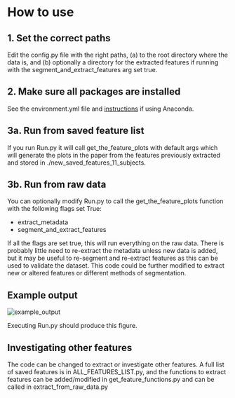 # How to use

## 1. Set the correct paths
Edit the config.py file with the right paths, (a) to the root directory where 
the data is, and (b) optionally a directory for the extracted features 
if running with the segment_and_extract_features arg set true.

## 2. Make sure all packages are installed
See the environment.yml file and [instructions](https://docs.conda.io/projects/conda/en/latest/user-guide/tasks/manage-environments.html#creating-an-environment-from-an-environment-yml-file) if using Anaconda.

## 3a. Run from saved feature list
If you run Run.py it will call get_the_feature_plots with default args which
will generate the plots in the paper from the features previously extracted and stored
in ./new_saved_features_11_subjects.

## 3b. Run from raw data
You can optionally modify Run.py to call the get_the_feature_plots function with the following
flags set True:
* extract_metadata
* segment_and_extract_features
    
If all the flags are set true, this will run everything on the raw data.
There is probably little need to re-extract the metadata unless new data is added,
but it  may be useful to re-segment and re-extract features as this can be used to 
validate the dataset. This code could be further modified to extract new or altered
features or different methods of segmentation.

## Example output
![example_output](https://github.com/user-attachments/assets/6eb72d5a-96ba-46de-ac2c-6a83f7f4f874)

Executing Run.py should produce this figure.


## Investigating other features
The code can be changed to extract or investigate other features. A full list
of saved features is in ALL_FEATURES_LIST.py, and the functions to extract
features can be added/modified in get_feature_functions.py and can be called in
extract_from_raw_data.py

